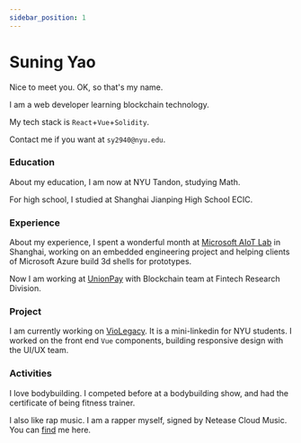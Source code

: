 ```yaml
---
sidebar_position: 1
---
```


# Suning Yao

Nice to meet you. OK, so that's my name.

I am a web developer learning blockchain technology.

My tech stack is `React`+`Vue`+`Solidity`.

Contact me if you want at `sy2940@nyu.edu`.

### Education
About my education, I am now at NYU Tandon, studying Math. 

For high school, I studied at Shanghai Jianping
High School ECIC.

### Experience
About my experience, I spent a wonderful month at [Microsoft AIoT Lab](https://www.microsoftiotinsiderlabs.com/) in Shanghai, working on an embedded engineering project
and helping clients of Microsoft Azure build 3d shells for prototypes. 

Now I am working at [UnionPay](https://cn.unionpay.com) with Blockchain team at Fintech Research Division.

### Project
I am currently working on [VioLegacy](https://violegacy.org/). It is a mini-linkedin for NYU students. I worked on the front end `Vue` components, building
responsive design with the UI/UX team.

### Activities
I love bodybuilding. I competed before at a bodybuilding show, and had the certificate of being fitness trainer. 

I also like rap music. I am a rapper myself, signed by Netease Cloud Music. You can [find](https://music.163.com/#/artist?id=12452032) me here.